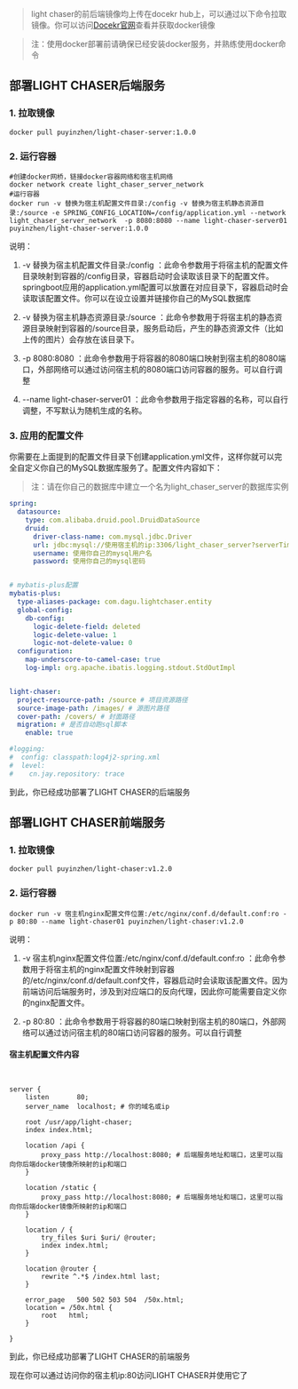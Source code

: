 > light chaser的前后端镜像均上传在docekr
> hub上，可以通过以下命令拉取镜像。你可以访问[Docekr官网](https://hub.docker.com/search?q=light-chaser)查看并获取docker镜像

> 注：使用docker部署前请确保已经安装docker服务，并熟练使用docker命令

## 部署LIGHT CHASER后端服务

### 1. 拉取镜像

```shell
docker pull puyinzhen/light-chaser-server:1.0.0
```

### 2. 运行容器

```shell
#创建docker网桥，链接docker容器网络和宿主机网络
docker network create light_chaser_server_network
#运行容器
docker run -v 替换为宿主机配置文件目录:/config -v 替换为宿主机静态资源目录:/source -e SPRING_CONFIG_LOCATION=/config/application.yml --network light_chaser_server_network  -p 8080:8080 --name light-chaser-server01  puyinzhen/light-chaser-server:1.0.0
```

说明：

1. -v 替换为宿主机配置文件目录:/config
   ：此命令参数用于将宿主机的配置文件目录映射到容器的/config目录，容器启动时会读取该目录下的配置文件。springboot应用的application.yml配置可以放置在对应目录下，容器启动时会读取该配置文件。你可以在设立设置并链接你自己的MySQL数据库

2. -v 替换为宿主机静态资源目录:/source ：此命令参数用于将宿主机的静态资源目录映射到容器的/source目录，服务启动后，产生的静态资源文件（比如上传的图片）会存放在该目录下。

3. -p 8080:8080 ：此命令参数用于将容器的8080端口映射到宿主机的8080端口，外部网络可以通过访问宿主机的8080端口访问容器的服务。可以自行调整

4. --name light-chaser-server01 ：此命令参数用于指定容器的名称，可以自行调整，不写默认为随机生成的名称。

### 3. 应用的配置文件

你需要在上面提到的配置文件目录下创建application.yml文件，这样你就可以完全自定义你自己的MySQL数据库服务了。配置文件内容如下：

> 注：请在你自己的数据库中建立一个名为light_chaser_server的数据库实例

```yml
spring:
  datasource:
    type: com.alibaba.druid.pool.DruidDataSource
    druid:
      driver-class-name: com.mysql.jdbc.Driver
      url: jdbc:mysql://使用宿主机的ip:3306/light_chaser_server?serverTimezone=GMT%2B8&useUnicode=true&characterEncoding=utf-8
      username: 使用你自己的mysql用户名
      password: 使用你自己的mysql密码


# mybatis-plus配置
mybatis-plus:
  type-aliases-package: com.dagu.lightchaser.entity
  global-config:
    db-config:
      logic-delete-field: deleted
      logic-delete-value: 1
      logic-not-delete-value: 0
  configuration:
    map-underscore-to-camel-case: true
    log-impl: org.apache.ibatis.logging.stdout.StdOutImpl


light-chaser:
  project-resource-path: /source # 项目资源路径
  source-image-path: /images/ # 源图片路径
  cover-path: /covers/ # 封面路径
  migration: # 是否自动跑sql脚本
    enable: true

#logging:
#  config: classpath:log4j2-spring.xml
#  level:
#    cn.jay.repository: trace

```

到此，你已经成功部署了LIGHT CHASER的后端服务

## 部署LIGHT CHASER前端服务

### 1. 拉取镜像

```shell
docker pull puyinzhen/light-chaser:v1.2.0
```

### 2. 运行容器

```shell
docker run -v 宿主机nginx配置文件位置:/etc/nginx/conf.d/default.conf:ro -p 80:80 --name light-chaser01 puyinzhen/light-chaser:v1.2.0
```

说明：

1. -v 宿主机nginx配置文件位置:/etc/nginx/conf.d/default.conf:ro
   ：此命令参数用于将宿主机的nginx配置文件映射到容器的/etc/nginx/conf.d/default.conf文件，容器启动时会读取该配置文件。因为前端访问后端服务时，涉及到对应端口的反向代理，因此你可能需要自定义你的nginx配置文件。

2. -p 80:80 ：此命令参数用于将容器的80端口映射到宿主机的80端口，外部网络可以通过访问宿主机的80端口访问容器的服务。可以自行调整

#### 宿主机配置文件内容

```nginx


server {
    listen       80;
    server_name  localhost; # 你的域名或ip

    root /usr/app/light-chaser;
    index index.html;

    location /api {
        proxy_pass http://localhost:8080; # 后端服务地址和端口，这里可以指向你后端docker镜像所映射的ip和端口
    }

    location /static {
        proxy_pass http://localhost:8080; # 后端服务地址和端口，这里可以指向你后端docker镜像所映射的ip和端口
    }

    location / {
        try_files $uri $uri/ @router;
        index index.html;
    }

    location @router {
        rewrite ^.*$ /index.html last;
    }

    error_page   500 502 503 504  /50x.html;
    location = /50x.html {
        root   html;
    }

}
```

到此，你已经成功部署了LIGHT CHASER的前端服务


现在你可以通过访问你的宿主机ip:80访问LIGHT CHASER并使用它了